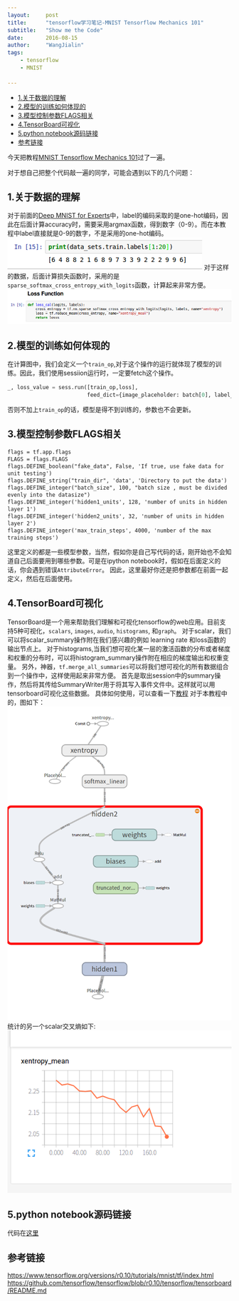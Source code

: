 ```yaml
---
layout:     post
title:      "tensorflow学习笔记-MNIST Tensorflow Mechanics 101"
subtitle:   "Show me the Code"
date:       2016-08-15
author:     "WangJialin"
tags:
    - tensorflow
    - MNIST
    
---
```

- [1.关于数据的理解](name="data)
- [2.模型的训练如何体现的](name="train)
- [3.模型控制参数FLAGS相关](name="parameter")
- [4.TensorBoard可视化](name="tensorflow")
- [5.python notebook源码链接](name="code")
- [参考链接](name="ref")

今天把教程[MNIST Tensorflow Mechanics 101][1]过了一遍。

对于想自己把整个代码敲一遍的同学，可能会遇到以下的几个问题：

<a name = "data">  </a>

## 1.关于数据的理解

对于前面的[Deep MNIST for Experts][2]中，label的编码采取的是one-hot编码，因此在后面计算accuracy时，需要采用argmax函数，得到数字（0-9）。而在本教程中label直接就是0-9的数字，不是采用的one-hot编码。
![img](/img/2016_latter_half_year/tensorflow-data.png)
对于这样的数据，后面计算损失函数时，采用的是`sparse_softmax_cross_entropy_with_logits`函数，计算起来非常方便。
![img](/img/2016_latter_half_year/tensorflow-loss.png)

<a name="train"> </a>

## 2.模型的训练如何体现的

在计算图中，我们会定义一个`train_op`,对于这个操作的运行就体现了模型的训练。因此，我们使用sessiion运行时，一定要fetch这个操作。
```python
_, loss_value = sess.run([train_op,loss], 
                         feed_dict={image_placeholder: batch[0], label_placeholder: batch[1]})
```
否则不加上`train_op`的话，模型是得不到训练的，参数也不会更新。

<a name="parameter"> </a>

## 3.模型控制参数FLAGS相关

```
flags = tf.app.flags
FLAGS = flags.FLAGS
flags.DEFINE_boolean("fake_data", False, 'If true, use fake data for unit testing')
flags.DEFINE_string("train_dir", 'data', 'Directory to put the data')
flags.DEFINE_integer("batch_size", 100, "batch size , must be divided evenly into the datasize")
flags.DEFINE_integer('hidden1_units', 128, 'number of units in hidden layer 1')
flags.DEFINE_integer('hidden2_units', 32, 'number of units in hidden layer 2')
flags.DEFINE_integer('max_train_steps', 4000, 'number of the max training steps')
```

这里定义的都是一些模型参数，当然，假如你是自己写代码的话，刚开始也不会知道自己后面要用到哪些参数。可是在ipython notebook时，假如在后面定义的话，你会遇到错误`AttributeError`。
因此，这里最好你还是把参数都在前面一起定义，然后在后面使用。


<a name="tensorboard"> </a>

## 4.TensorBoard可视化

TensorBoard是一个用来帮助我们理解和可视化tensorflow的web应用。目前支持5种可视化，`scalars`, `images`, `audio`, `histograms`, 和`graph`。
对于scalar，我们可以将scalar_summary操作附在我们感兴趣的例如
learning rate 和loss函数的输出节点上。
对于histograms,当我们想可视化某一层的激活函数的分布或者梯度和权重的分布时，可以将histogram_summary操作附在相应的梯度输出和权重变量。
另外，神器，`tf.merge_all_summaries`可以将我们想可视化的所有数据组合到一个操作中，这样使用起来非常方便。
首先是取出session中的summary操作，然后将其传给SummaryWriter用于将其写入事件文件中。这样就可以用tensorboard可视化这些数据。
具体如何使用，可以查看一下[教程](https://www.tensorflow.org/versions/r0.10/how_tos/summaries_and_tensorboard/index.html#serializing-the-data)
对于本教程中的，图如下：
![img](/img/2016_latter_half_year/graph_run.png)
统计的另一个scalar交叉熵如下:
![img](/img/2016_latter_half_year/entropy.png)

<a name="code"></a>

## 5.python notebook源码链接

<a name="ref"></a>

代码在[这里](https://github.com/wangjialin114/nlp-tensorflow/blob/master/tensorflow-tutorial/MNIST_Tensorflow_Mechanics_101.ipynb)

## 参考链接

https://www.tensorflow.org/versions/r0.10/tutorials/mnist/tf/index.html
https://github.com/tensorflow/tensorflow/blob/r0.10/tensorflow/tensorboard/README.md


  [1]: https://www.tensorflow.org/versions/r0.10/tutorials/mnist/tf/index.html
  [2]: https://www.tensorflow.org/versions/r0.10/tutorials/mnist/pros/index.html#deep-mnist-for-experts
